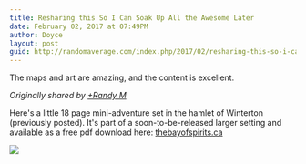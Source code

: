 ```yaml
---
title: Resharing this So I Can Soak Up All the Awesome Later
date: February 02, 2017 at 07:49PM
author: Doyce
layout: post
guid: http://randomaverage.com/index.php/2017/02/resharing-this-so-i-can-soak-up-all-the-awesome-later/
--- 
```


<p>The maps and art are amazing, and the content is excellent.</p>
<p><i>Originally shared by <a href='https://plus.google.com/105138568577624786912'>+Randy M</a></i></p>
<p>Here&#39;s a little 18 page mini-adventure set in the hamlet of Winterton (previously posted). It&#39;s part of a soon-to-be-released larger setting and available as a free pdf download here: <a href="http://thebayofspirits.ca" class="ot-anchor">thebayofspirits.ca</a></p>
<div><a href='https://plus.google.com/photos/112489330434466935673/albums/6382550718536125025/6382550717803064530'><img src='https://lh3.googleusercontent.com/-ZnZupIT5xHc/WJNgD8eQ7NI/AAAAAAAACNQ/dEdD6UDp0C8I2lUmIyxxSt-ksRkUUUdRACJoC/Winterton%2BBlood%2Bin%2Bthe%2BSnow%2B1-1.png?imgmax=550' /></a></div>
<div><a href='' style='width:50px;height:50px;display:inline-block;background-size:cover;background-image:url("");'></a> </div>
 
